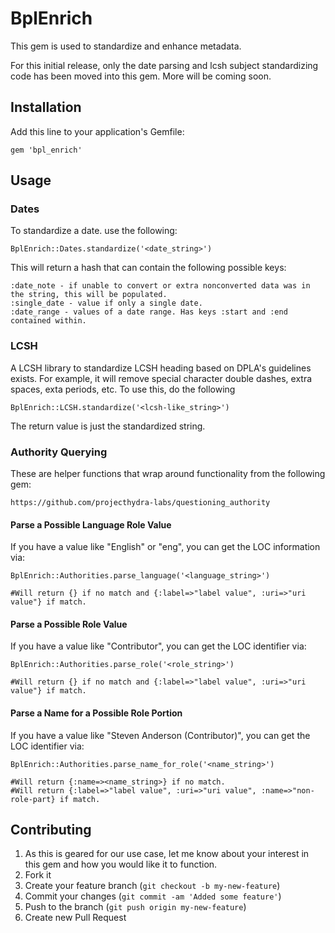 # BplEnrich

This gem is used to standardize and enhance metadata.

For this initial release, only the date parsing and lcsh subject standardizing code has been moved into this gem.
More will be coming soon.

## Installation

Add this line to your application's Gemfile:

    gem 'bpl_enrich'

## Usage

### Dates

To standardize a date. use the following:

    BplEnrich::Dates.standardize('<date_string>')

This will return a hash that can contain the following possible keys:

    :date_note - if unable to convert or extra nonconverted data was in the string, this will be populated.
    :single_date - value if only a single date.
    :date_range - values of a date range. Has keys :start and :end contained within.

### LCSH

A LCSH library to standardize LCSH heading based on DPLA's guidelines exists. For example, it will remove
special character double dashes, extra spaces, exta periods, etc. To use this, do the following

    BplEnrich::LCSH.standardize('<lcsh-like_string>')

The return value is just the standardized string.

### Authority Querying

These are helper functions that wrap around functionality from the following gem:

    https://github.com/projecthydra-labs/questioning_authority

#### Parse a Possible Language Role Value

If you have a value like "English" or "eng", you can get the LOC information via:

    BplEnrich::Authorities.parse_language('<language_string>')

    #Will return {} if no match and {:label=>"label value", :uri=>"uri value"} if match.

#### Parse a Possible Role Value

If you have a value like "Contributor", you can get the LOC identifier via:

    BplEnrich::Authorities.parse_role('<role_string>')

    #Will return {} if no match and {:label=>"label value", :uri=>"uri value"} if match.

#### Parse a Name for a Possible Role Portion

If you have a value like "Steven Anderson (Contributor)", you can get the LOC identifier via:

    BplEnrich::Authorities.parse_name_for_role('<name_string>')

    #Will return {:name=><name_string>} if no match.
    #Will return {:label=>"label value", :uri=>"uri value", :name=>"non-role-part} if match.

## Contributing

1. As this is geared for our use case, let me know about your interest in this gem and how you would like it to function.
2. Fork it
3. Create your feature branch (`git checkout -b my-new-feature`)
4. Commit your changes (`git commit -am 'Added some feature'`)
5. Push to the branch (`git push origin my-new-feature`)
6. Create new Pull Request